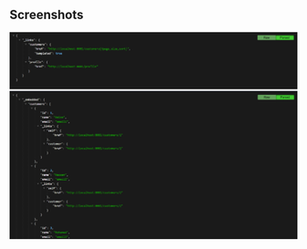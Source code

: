 
## Screenshots

![App Screenshot](https://github.com/MohammedAmineRaziq/control-microservices/blob/master/ScreenShots/1/1.png)
![App Screenshot](https://github.com/MohammedAmineRaziq/control-microservices/blob/master/ScreenShots/1/2.png)


